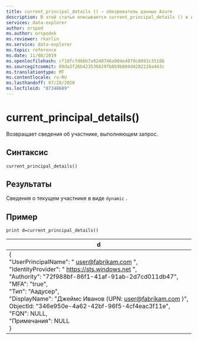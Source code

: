 ```yaml
---
title: current_principal_details () — обозреватель данных Azure
description: В этой статье описывается current_principal_details () в Azure обозреватель данных.
services: data-explorer
author: orspod
ms.author: orspodek
ms.reviewer: rkarlin
ms.service: data-explorer
ms.topic: reference
ms.date: 11/08/2019
ms.openlocfilehash: cf10fcfd66b7a9240746a904e4979c8091c3518b
ms.sourcegitcommit: 09da3f26b4235368297b8b9b604d4282228a443c
ms.translationtype: MT
ms.contentlocale: ru-RU
ms.lasthandoff: 07/28/2020
ms.locfileid: "87348689"
---
```

# <a name="current_principal_details"></a>current_principal_details()

Возвращает сведения об участнике, выполняющем запрос.

## <a name="syntax"></a>Синтаксис

`current_principal_details()`

## <a name="returns"></a>Результаты

Сведения о текущем участнике в виде `dynamic` .

## <a name="example"></a>Пример

<!-- csl: https://help.kusto.windows.net/Samples -->
```kusto
print d=current_principal_details()
```

|d|
|---|
|{<br>  "UserPrincipalName": " user@fabrikam.com ",<br>  "IdentityProvider": " https://sts.windows.net ",<br>  "Authority": "72f988bf-86f1-41af-91ab-2d7cd011db47",<br>  "MFA": "true",<br>  "Тип": "Аадусер",<br>  "DisplayName": "Джеймс Иванов (UPN: user@fabrikam.com )",<br>  ObjectId: "346e950e-4a62-42bf-96f5-4cf4eac3f11e",<br>  "FQN": NULL,<br>  "Примечания": NULL<br>}|
